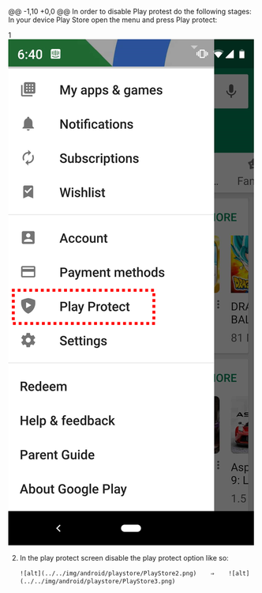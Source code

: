 @@ -1,10 +0,0 @@
In order to disable Play protest do the following stages:
In your device Play Store open the menu and press Play protect:

  1     ![alt](../../img/android/playstore/PlayStore1.png)
      

2. In the play protect screen disable the play protect option like so:
 
       ![alt](../../img/android/playstore/PlayStore2.png)    ⇒    ![alt](../../img/android/playstore/PlayStore3.png)
      